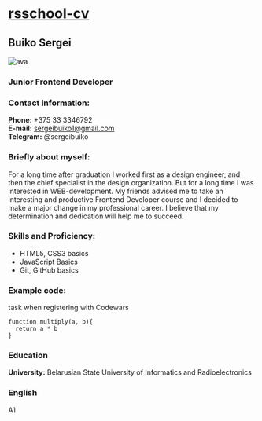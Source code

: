 # [rsschool-cv](https://sergeibuiko.github.io/rsschool-cv/cv)

## Buiko Sergei 
![ava](https://i.ibb.co/9HCQVjS/Avatar.jpg)
### Junior Frontend Developer 

### Contact information:

**Phone:** +375 33 3346792<br/>
**E-mail:** sergeibuiko1@gmail.com<br/>
**Telegram:** @sergeibuiko

### Briefly about myself:
For a long time after graduation I worked first as a design engineer, and then the chief specialist in the design organization. But for a long time I was interested in WEB-development. My friends advised me to take an interesting and productive Frontend Developer course and I decided to make a major change in my professional career. I believe that my determination and dedication will help me to succeed.

### Skills and Proficiency:
- HTML5, CSS3 basics
- JavaScript Basics
- Git, GitHub basics

### Example code:<br/>
task when registering with Codewars

```
function multiply(a, b){
  return a * b
}
```

### Education

**University:** Belarusian State University of Informatics and Radioelectronics 

### English

A1